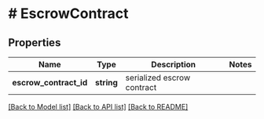 # # EscrowContract

## Properties

Name | Type | Description | Notes
------------ | ------------- | ------------- | -------------
**escrow_contract_id** | **string** | serialized escrow contract | 

[[Back to Model list]](../../README.md#documentation-for-models) [[Back to API list]](../../README.md#documentation-for-api-endpoints) [[Back to README]](../../README.md)



